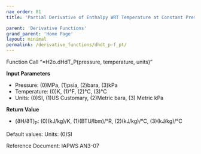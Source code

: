 ```yaml
---
nav_order: 81
title: 'Partial Derivative of Enthalpy WRT Temperature at Constant Pressure f(P, T)'

parent: 'Derivative Functions'
grand_parent: 'Home Page'
layout: minimal
permalink: /derivative_functions/dhdt_p-f_pt/
---
```


Function Call “=H2o.dHdT\_P(pressure, temperature, units)”

**Input Parameters**

- Pressure: (0)MPa, (1)psia, (2)bara, (3)kPa
- Temperature: (0)K, (1)°F, (2)°C, (3)°C
- Units: (0)SI, (1)US Customary, (2)Metric bara, (3) Metric kPa

**Return Value**

- (∂H/∂T)<sub>P</sub>: (0)(kJ/kg)/K, (1)(BTU/lbm)/°R, (2)(kJ/kg)/°C, (3)(kJ/kg)/°C

Default values: Units: (0)SI

Reference Document: IAPWS AN3-07
